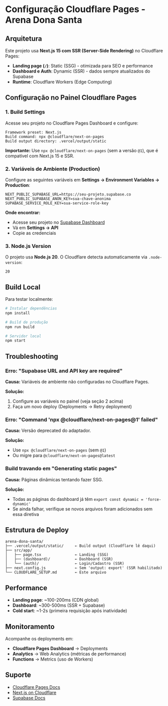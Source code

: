# Configuração Cloudflare Pages - Arena Dona Santa

## Arquitetura

Este projeto usa **Next.js 15 com SSR (Server-Side Rendering)** no Cloudflare Pages:

- **Landing page (`/`)**: Static (SSG) - otimizada para SEO e performance
- **Dashboard e Auth**: Dynamic (SSR) - dados sempre atualizados do Supabase
- **Runtime**: Cloudflare Workers (Edge Computing)

## Configuração no Painel Cloudflare Pages

### 1. Build Settings

Acesse seu projeto no Cloudflare Pages Dashboard e configure:

```
Framework preset: Next.js
Build command: npx @cloudflare/next-on-pages
Build output directory: .vercel/output/static
```

**Importante:** Use `npx @cloudflare/next-on-pages` (sem a versão `@1`), que é compatível com Next.js 15 e SSR.

### 2. Variáveis de Ambiente (Production)

Configure as seguintes variáveis em **Settings → Environment Variables → Production**:

```
NEXT_PUBLIC_SUPABASE_URL=https://seu-projeto.supabase.co
NEXT_PUBLIC_SUPABASE_ANON_KEY=sua-chave-anonima
SUPABASE_SERVICE_ROLE_KEY=sua-service-role-key
```

**Onde encontrar:**
- Acesse seu projeto no [Supabase Dashboard](https://supabase.com/dashboard)
- Vá em **Settings → API**
- Copie as credenciais

### 3. Node.js Version

O projeto usa **Node.js 20**. O Cloudflare detecta automaticamente via `.node-version`:

```
20
```

## Build Local

Para testar localmente:

```bash
# Instalar dependências
npm install

# Build de produção
npm run build

# Servidor local
npm start
```

## Troubleshooting

### Erro: "Supabase URL and API key are required"

**Causa:** Variáveis de ambiente não configuradas no Cloudflare Pages.

**Solução:**
1. Configure as variáveis no painel (veja seção 2 acima)
2. Faça um novo deploy (Deployments → Retry deployment)

### Erro: "Command 'npx @cloudflare/next-on-pages@1' failed"

**Causa:** Versão deprecated do adaptador.

**Solução:**
- Use `npx @cloudflare/next-on-pages` (sem `@1`)
- Ou migre para `@cloudflare/next-on-pages@latest`

### Build travando em "Generating static pages"

**Causa:** Páginas dinâmicas tentando fazer SSG.

**Solução:**
- Todas as páginas do dashboard já têm `export const dynamic = 'force-dynamic'`
- Se ainda falhar, verifique se novos arquivos foram adicionados sem essa diretiva

## Estrutura de Deploy

```
arena-dona-santa/
├── .vercel/output/static/     ← Build output (Cloudflare lê daqui)
├── src/app/
│   ├── page.tsx               ← Landing (SSG)
│   ├── (dashboard)/           ← Dashboard (SSR)
│   └── (auth)/                ← Login/Cadastro (SSR)
├── next.config.js             ← Sem 'output: export' (SSR habilitado)
└── CLOUDFLARE_SETUP.md        ← Este arquivo
```

## Performance

- **Landing page**: ~100-200ms (CDN global)
- **Dashboard**: ~300-500ms (SSR + Supabase)
- **Cold start**: ~1-2s (primeira requisição após inatividade)

## Monitoramento

Acompanhe os deployments em:
- **Cloudflare Pages Dashboard** → Deployments
- **Analytics** → Web Analytics (métricas de performance)
- **Functions** → Metrics (uso de Workers)

## Suporte

- [Cloudflare Pages Docs](https://developers.cloudflare.com/pages/)
- [Next.js on Cloudflare](https://developers.cloudflare.com/pages/framework-guides/nextjs/)
- [Supabase Docs](https://supabase.com/docs)
